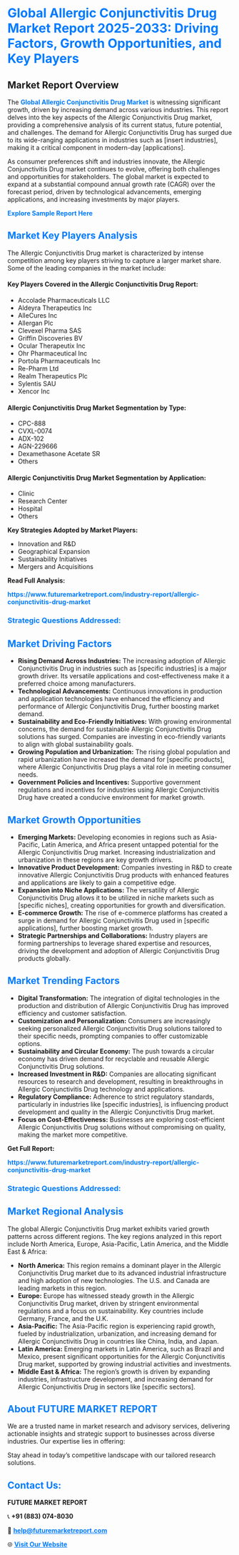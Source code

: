 <h1 style="color: #007BFF;">Global Allergic Conjunctivitis Drug Market Report 2025-2033: Driving Factors, Growth Opportunities, and Key Players</h1>

<section id="overview">
<h2>Market Report Overview</h2>
<p>The <a href="https://www.futuremarketreport.com/industry-report/allergic-conjunctivitis-drug-market" style="color: #007BFF; text-decoration: none;"><strong>Global Allergic Conjunctivitis Drug Market</strong></a> is witnessing significant growth, driven by increasing demand across various industries. This report delves into the key aspects of the Allergic Conjunctivitis Drug market, providing a comprehensive analysis of its current status, future potential, and challenges. The demand for Allergic Conjunctivitis Drug has surged due to its wide-ranging applications in industries such as [insert industries], making it a critical component in modern-day [applications].</p>
<p>As consumer preferences shift and industries innovate, the Allergic Conjunctivitis Drug market continues to evolve, offering both challenges and opportunities for stakeholders. The global market is expected to expand at a substantial compound annual growth rate (CAGR) over the forecast period, driven by technological advancements, emerging applications, and increasing investments by major players.</p>
</section>

<section id="overview">
<p><a href="https://www.futuremarketreport.com/request-sample/reportId=54540" style="color: #007BFF; text-decoration: none;"><strong>Explore Sample Report Here</strong></a></p>
</section>

<section id="key-players">
<h2 style="color: #007BFF;">Market Key Players Analysis</h2>
<p>The Allergic Conjunctivitis Drug market is characterized by intense competition among key players striving to capture a larger market share. Some of the leading companies in the market include:</p>
<h4>Key Players Covered in the Allergic Conjunctivitis Drug Report:</h4>
<ul><li>Accolade Pharmaceuticals LLC</li><li>Aldeyra Therapeutics Inc</li><li>AlleCures Inc</li><li>Allergan Plc</li><li>Clevexel Pharma SAS</li><li>Griffin Discoveries BV</li><li>Ocular Therapeutix Inc</li><li>Ohr Pharmaceutical Inc</li><li>Portola Pharmaceuticals Inc</li><li>Re-Pharm Ltd</li><li>Realm Therapeutics Plc</li><li>Sylentis SAU</li><li>Xencor Inc</li></ul>
<h4>Allergic Conjunctivitis Drug Market Segmentation by Type:</h4>
<ul><li>CPC-888</li><li>CVXL-0074</li><li>ADX-102</li><li>AGN-229666</li><li>Dexamethasone Acetate SR</li><li>Others</li></ul>

<h4>Allergic Conjunctivitis Drug Market Segmentation by Application:</h4>
<ul><li>Clinic</li><li>Research Center</li><li>Hospital</li><li>Others</li></ul>
<p><strong>Key Strategies Adopted by Market Players:</strong></p>
<ul>
<li>Innovation and R&D</li>
<li>Geographical Expansion</li>
<li>Sustainability Initiatives</li>
<li>Mergers and Acquisitions</li>
</ul>
</section>

<section>
<p><strong>Read Full Analysis: </strong></p><a href="https://www.futuremarketreport.com/industry-report/allergic-conjunctivitis-drug-market" style="color: #007BFF; text-decoration: none;"><strong>https://www.futuremarketreport.com/industry-report/allergic-conjunctivitis-drug-market</strong></a>
<h3 style="color: #007BFF;">Strategic Questions Addressed:</h3>
</section>

<section id="driving-factors">
<h2 style="color: #007BFF;">Market Driving Factors</h2>
<ul>
<li><strong>Rising Demand Across Industries:</strong> The increasing adoption of Allergic Conjunctivitis Drug in industries such as [specific industries] is a major growth driver. Its versatile applications and cost-effectiveness make it a preferred choice among manufacturers.</li>
<li><strong>Technological Advancements:</strong> Continuous innovations in production and application technologies have enhanced the efficiency and performance of Allergic Conjunctivitis Drug, further boosting market demand.</li>
<li><strong>Sustainability and Eco-Friendly Initiatives:</strong> With growing environmental concerns, the demand for sustainable Allergic Conjunctivitis Drug solutions has surged. Companies are investing in eco-friendly variants to align with global sustainability goals.</li>
<li><strong>Growing Population and Urbanization:</strong> The rising global population and rapid urbanization have increased the demand for [specific products], where Allergic Conjunctivitis Drug plays a vital role in meeting consumer needs.</li>
<li><strong>Government Policies and Incentives:</strong> Supportive government regulations and incentives for industries using Allergic Conjunctivitis Drug have created a conducive environment for market growth.</li>
</ul>
</section>

<section id="growth-opportunities">
<h2 style="color: #007BFF;">Market Growth Opportunities</h2>
<ul>
<li><strong>Emerging Markets:</strong> Developing economies in regions such as Asia-Pacific, Latin America, and Africa present untapped potential for the Allergic Conjunctivitis Drug market. Increasing industrialization and urbanization in these regions are key growth drivers.</li>
<li><strong>Innovative Product Development:</strong> Companies investing in R&D to create innovative Allergic Conjunctivitis Drug products with enhanced features and applications are likely to gain a competitive edge.</li>
<li><strong>Expansion into Niche Applications:</strong> The versatility of Allergic Conjunctivitis Drug allows it to be utilized in niche markets such as [specific niches], creating opportunities for growth and diversification.</li>
<li><strong>E-commerce Growth:</strong> The rise of e-commerce platforms has created a surge in demand for Allergic Conjunctivitis Drug used in [specific applications], further boosting market growth.</li>
<li><strong>Strategic Partnerships and Collaborations:</strong> Industry players are forming partnerships to leverage shared expertise and resources, driving the development and adoption of Allergic Conjunctivitis Drug products globally.</li>
</ul>
</section>

<section id="trending-factors">
<h2 style="color: #007BFF;">Market Trending Factors</h2>
<ul>
<li><strong>Digital Transformation:</strong> The integration of digital technologies in the production and distribution of Allergic Conjunctivitis Drug has improved efficiency and customer satisfaction.</li>
<li><strong>Customization and Personalization:</strong> Consumers are increasingly seeking personalized Allergic Conjunctivitis Drug solutions tailored to their specific needs, prompting companies to offer customizable options.</li>
<li><strong>Sustainability and Circular Economy:</strong> The push towards a circular economy has driven demand for recyclable and reusable Allergic Conjunctivitis Drug solutions.</li>
<li><strong>Increased Investment in R&D:</strong> Companies are allocating significant resources to research and development, resulting in breakthroughs in Allergic Conjunctivitis Drug technology and applications.</li>
<li><strong>Regulatory Compliance:</strong> Adherence to strict regulatory standards, particularly in industries like [specific industries], is influencing product development and quality in the Allergic Conjunctivitis Drug market.</li>
<li><strong>Focus on Cost-Effectiveness:</strong> Businesses are exploring cost-efficient Allergic Conjunctivitis Drug solutions without compromising on quality, making the market more competitive.</li>
</ul>
</section>

<section>
<p><strong>Get Full Report: </strong></p><a href="https://www.futuremarketreport.com/industry-report/allergic-conjunctivitis-drug-market" style="color: #007BFF; text-decoration: none;"><strong>https://www.futuremarketreport.com/industry-report/allergic-conjunctivitis-drug-market</strong></a>
<h3 style="color: #007BFF;">Strategic Questions Addressed:</h3>
</section>


<section id="regional-analysis">
<h2 style="color: #007BFF;">Market Regional Analysis</h2>
<p>The global Allergic Conjunctivitis Drug market exhibits varied growth patterns across different regions. The key regions analyzed in this report include North America, Europe, Asia-Pacific, Latin America, and the Middle East & Africa:</p>
<ul>
<li><strong>North America:</strong> This region remains a dominant player in the Allergic Conjunctivitis Drug market due to its advanced industrial infrastructure and high adoption of new technologies. The U.S. and Canada are leading markets in this region.</li>
<li><strong>Europe:</strong> Europe has witnessed steady growth in the Allergic Conjunctivitis Drug market, driven by stringent environmental regulations and a focus on sustainability. Key countries include Germany, France, and the U.K.</li>
<li><strong>Asia-Pacific:</strong> The Asia-Pacific region is experiencing rapid growth, fueled by industrialization, urbanization, and increasing demand for Allergic Conjunctivitis Drug in countries like China, India, and Japan.</li>
<li><strong>Latin America:</strong> Emerging markets in Latin America, such as Brazil and Mexico, present significant opportunities for the Allergic Conjunctivitis Drug market, supported by growing industrial activities and investments.</li>
<li><strong>Middle East & Africa:</strong> The region’s growth is driven by expanding industries, infrastructure development, and increasing demand for Allergic Conjunctivitis Drug in sectors like [specific sectors].</li>
</ul>
</section>

<footer>
<h2 style="color: #007BFF;">About FUTURE MARKET REPORT</h2>
<p>We are a trusted name in market research and advisory services, delivering actionable insights and strategic support to businesses across diverse industries. Our expertise lies in offering:</p>

<p>Stay ahead in today’s competitive landscape with our tailored research solutions.</p>

<h2 style="color: #007BFF;">Contact Us:</h2>
<p><strong>FUTURE MARKET REPORT</strong></p>
<p>📞 <strong>+91 (883) 074-8030</strong></p>
<p>📧 <strong><a href="mailto:help@futuremarketreport.com" style="color: #007BFF;">help@futuremarketreport.com</a></strong></p>
<p>🌐 <strong><a href="https://www.futuremarketreport.com/" style="color: #007BFF;">Visit Our Website</a></strong></p>
</footer>